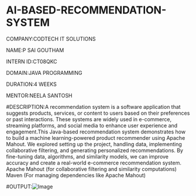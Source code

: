 # AI-BASED-RECOMMENDATION-SYSTEM

COMPANY:CODTECH IT SOLUTIONS

NAME:P SAI GOUTHAM

INTERN ID:CT08QKC

DOMAIN:JAVA PROGRAMMING

DURATION:4 WEEKS

MENTOR:NEELA SANTOSH

#DESCRIPTION:A recommendation system is a software application that suggests products, services, or content to users based on their preferences or past interactions. These systems are widely used in e-commerce, streaming platforms, and social media to enhance user experience and engagement.This Java-based recommendation system demonstrates how to build a machine learning-powered product recommender using Apache Mahout. We explored setting up the project, handling data, implementing collaborative filtering, and generating personalized recommendations. By fine-tuning data, algorithms, and similarity models, we can improve accuracy and create a real-world 
e-commerce recommendation system.
Apache Mahout (for collaborative filtering and similarity computations)
Maven (For managing dependencies like Apache Mahout)

#OUTPUT:![Image](https://github.com/user-attachments/assets/f0b3e458-5055-4eee-ad3b-4130dcbdecfd)
